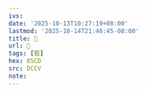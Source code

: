 ```yaml
---
ivs:
date: '2025-10-13T10:27:19+08:00'
lastmod: '2025-10-14T21:46:45-08:00'
title: 􁤙
url: 􁤙
tags: [藍]
hex: 85CD
src: DCCV
note:
---
```

